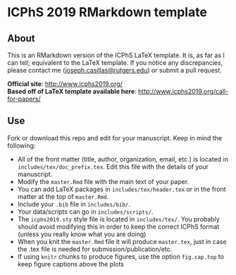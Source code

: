 # ICPhS 2019 RMarkdown template

## About

This is an RMarkdown version of the ICPhS LaTeX template. It is, as far as I 
can tell, equivalent to the LaTeX template. If you notice any discrepancies, 
please contact me (joseph.casillas@rutgers.edu) or submit a pull request. 

**Official site**: http://www.icphs2019.org/  
**Based off of LaTeX template available here**: http://www.icphs2019.org/call-for-papers/  
## Use

Fork or download this repo and edit for your manuscript. Keep in mind the 
following: 

- All of the front matter (title, author, organization, email, etc.) is located 
in `includes/tex/doc_prefix.tex`. Edit this file with the details of your 
manuscript. 
- Modify the `master.Rmd` file with the main text of your paper. 
- You can add LaTeX packages in `includes/tex/header.tex` or in the front 
matter at the top of `master.Rmd`. 
- Include your `.bib` file in `includes/bib/`. 
- Your data/scripts can go in `includes/scripts/`. 
- The `icphs2019.sty` style file is located in `includes/tex/`. You probably 
should avoid modifying this in order to keep the correct ICPhS format (unless 
you really know what you are doing)
- When you knit the `master.Rmd` file it will produce `master.tex`, just in case 
the .tex file is needed for submission/publication/etc.
- If using `knitr` chunks to produce figures, use the option `fig.cap.top` to 
keep figure captions above the plots
